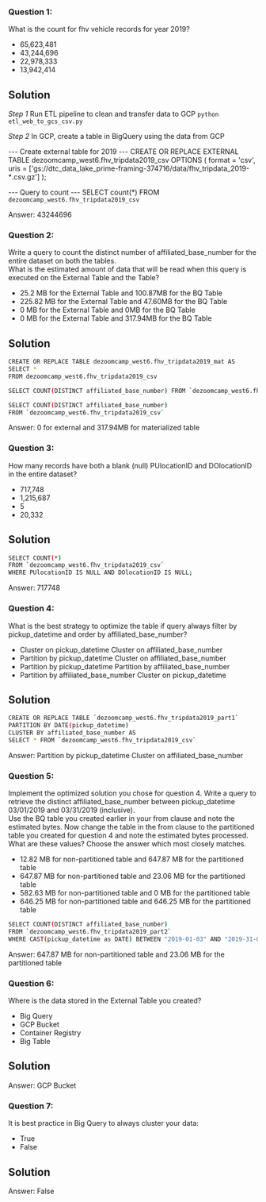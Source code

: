 ### Question 1:
What is the count for fhv vehicle records for year 2019?
- 65,623,481
- 43,244,696
- 22,978,333
- 13,942,414

## Solution

*Step 1* Run ETL pipeline to clean and transfer data to GCP
`python etl_web_to_gcs_csv.py`

*Step 2* In GCP, create a table in BigQuery using the data from GCP

--- Create external table for 2019 ---
CREATE OR REPLACE EXTERNAL TABLE dezoomcamp_west6.fhv_tripdata2019_csv
OPTIONS (
  format = 'csv',
  uris = ['gs://dtc_data_lake_prime-framing-374716/data/fhv_tripdata_2019-*.csv.gz']
);

--- Query to count ---
SELECT count(*) FROM `dezoomcamp_west6.fhv_tripdata2019_csv`

Answer: 43244696

### Question 2:
Write a query to count the distinct number of affiliated_base_number for the entire dataset on both the tables.</br> 
What is the estimated amount of data that will be read when this query is executed on the External Table and the Table?

- 25.2 MB for the External Table and 100.87MB for the BQ Table
- 225.82 MB for the External Table and 47.60MB for the BQ Table
- 0 MB for the External Table and 0MB for the BQ Table
- 0 MB for the External Table and 317.94MB for the BQ Table 

## Solution

```sh
CREATE OR REPLACE TABLE dezoomcamp_west6.fhv_tripdata2019_mat AS
SELECT *
FROM dezoomcamp_west6.fhv_tripdata2019_csv
```
```sh
SELECT COUNT(DISTINCT affiliated_base_number) FROM `dezoomcamp_west6.fhv_tripdata2019_mat`
```

```sh
SELECT COUNT(DISTINCT affiliated_base_number)
FROM `dezoomcamp_west6.fhv_tripdata2019_csv`
```

Answer: 0 for external and 317.94MB for materialized table

### Question 3:
How many records have both a blank (null) PUlocationID and DOlocationID in the entire dataset?
- 717,748
- 1,215,687
- 5
- 20,332

## Solution

```sh
SELECT COUNT(*)
FROM `dezoomcamp_west6.fhv_tripdata2019_csv`
WHERE PUlocationID IS NULL AND DOlocationID IS NULL;
```

Answer: 717748

### Question 4:
What is the best strategy to optimize the table if query always filter by pickup_datetime and order by affiliated_base_number?
- Cluster on pickup_datetime Cluster on affiliated_base_number
- Partition by pickup_datetime Cluster on affiliated_base_number
- Partition by pickup_datetime Partition by affiliated_base_number
- Partition by affiliated_base_number Cluster on pickup_datetime

## Solution

```sh
CREATE OR REPLACE TABLE `dezoomcamp_west6.fhv_tripdata2019_part1`
PARTITION BY DATE(pickup_datetime)
CLUSTER BY affiliated_base_number AS
SELECT * FROM `dezoomcamp_west6.fhv_tripdata2019_csv`
```

Answer: Partition by pickup_datetime Cluster on affiliated_base_number

### Question 5:
Implement the optimized solution you chose for question 4. Write a query to retrieve the distinct affiliated_base_number between pickup_datetime 03/01/2019 and 03/31/2019 (inclusive).</br> 
Use the BQ table you created earlier in your from clause and note the estimated bytes. Now change the table in the from clause to the partitioned table you created for question 4 and note the estimated bytes processed. What are these values? Choose the answer which most closely matches.
- 12.82 MB for non-partitioned table and 647.87 MB for the partitioned table
- 647.87 MB for non-partitioned table and 23.06 MB for the partitioned table
- 582.63 MB for non-partitioned table and 0 MB for the partitioned table
- 646.25 MB for non-partitioned table and 646.25 MB for the partitioned table

```sh
SELECT COUNT(DISTINCT affiliated_base_number)
FROM `dezoomcamp_west6.fhv_tripdata2019_part2`
WHERE CAST(pickup_datetime as DATE) BETWEEN "2019-01-03" AND "2019-31-03";
```

Answer:
647.87 MB for non-partitioned table and 23.06 MB for the partitioned table

### Question 6:
Where is the data stored in the External Table you created?

- Big Query
- GCP Bucket
- Container Registry
- Big Table

## Solution

Answer: GCP Bucket

### Question 7:
It is best practice in Big Query to always cluster your data:
- True
- False

## Solution

Answer: False

